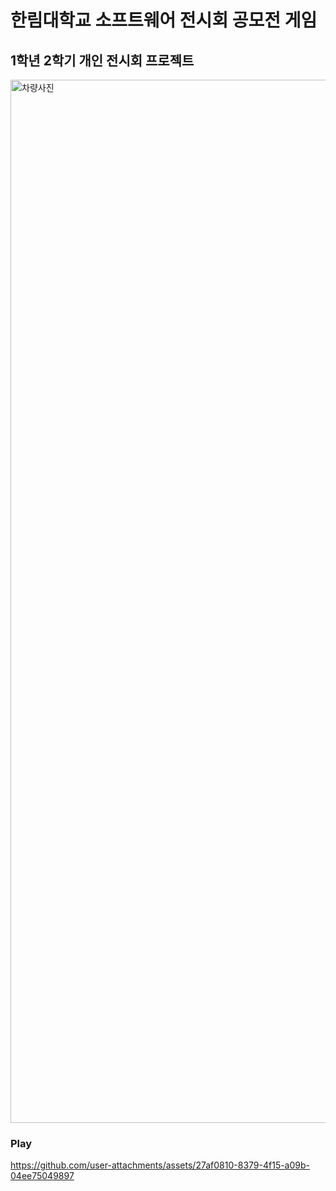 # 한림대학교 소프트웨어 전시회 공모전 게임
## 1학년 2학기 개인 전시회 프로젝트

<img width="1669" alt="차량사진" src="https://github.com/user-attachments/assets/36f0c6e5-5865-4559-9a63-23fcf407dd92" />

### Play



https://github.com/user-attachments/assets/27af0810-8379-4f15-a09b-04ee75049897

